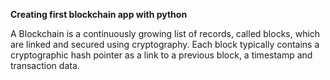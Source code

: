 <b>Creating first blockchain app with python</b>

A Blockchain is a continuously growing list of records, called blocks, which are linked and secured using cryptography. Each block typically contains a cryptographic hash pointer as a link to a previous block, a timestamp and transaction data.

